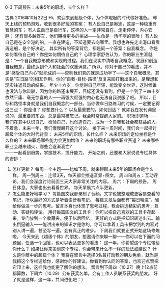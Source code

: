 0-3 下周预告：未来5年的职场，长什么样？


古典
2016年10月22日
Hi，欢迎来到超级个体，为个体崛起的时代做好准备。
昨天上线的预热游戏，收到很多好玩的答案：
有人说自己是奥迪，这是一种稳重有智慧的车；
有人说自己是自行车，这样的人一定非常自在，走走停停，内心安静；
还有很多越野车，他们期待更多的挑战——生命是一场华丽的冒险！
有人说自己是在安全港的船，一直在建造，不知道要去向哪里。我想也许先走出港口看看再造船，是个好决定。
其实所有的答案背后，都是同一个答案：自我概念。
你是如何看待自己的？你是如何期待自己的？
心理学家舒伯认为，你的职业生涯就是：“一个自我概念形成和实现的过程。我们在现实中清晰自我概念，发展和创造自我概念，最终达到个人和社会的双重满意。”
所以，你对于自己的看法，并不是“感受自己内心”就能成的——否则我们真的就是成功学了——这个自我概念，其实是“车日路”的相互作用，你的“自我-目标-路径”反复来回打磨出来的，是理想和现实往返互动的结果。
年少十六岁，你觉得自己年轻，能改变全世界，这时候谁也没法与你辩驳，因为你的路还未展开，目标还没有看到。但是一个到了三四十岁依然平庸、毫无惊喜的人——再强大倔强的内心也无法自我说服了吧。
所以，目标和路径本身就是我们自我概念的一部分。当你做车日路练习的时候，一定要记得这三点：
你是谁？
你想要什么？
以及最重要的，如何到达？
就如我在发刊词里说的，最重要的东西，总是最常被忘记。我会时常提醒大家的。
职场即道场——我们在其中认识自己，检验自己，也创造自己，成为一个自我和社会都获益的人。
不着急，未来一年，我们慢慢展开这个讨论。
接下来一周时间，我们会一起探讨超级个体的大时代背景：
未来5年的职场，长什么样？
未来职场的定位坐标是什么样的？
未来职场哪些能力会更加增值？
未来的职场有哪些职业赛道？
未来哪些职业会越来越火，哪些会逐渐衰亡?  
——一起看到趋势，掌握技术，提升能力。
开始之前，还要和大家说说专栏具体的安排：
1. 怎样更新？
每周一个主题——比如下周，就来聊聊未来5年的职场会是什么样。
周一到周三：连续3天，每天都会推送音频+图文。
周四和周五：互动评论，我们会深度讨论前面三天大家非常关注的内容。
周六：下周的预告。
周日休息。大家也出去看看世界。
每天早晨六点半更新。
2. 怎么能更好地学习？
每篇图文我都录制了音频，文字也被整理成更容易查看的笔记，所以最好的方式是听着语音看笔记。
每篇文章后面都有“每日精进”，留给你做进一步的思考。留言本身也体现了思考过程，我会挑选精彩的思考，互动、答疑和评论。
用好每篇图文的工具卡：你可以把自己喜欢的工具卡存起来，专门放到一个收藏夹，便于以后回忆。
更好的方式是把知识转述出去。输出倒逼输入——能讲出来的知识才是你的。你可以拿着工具卡把学到的内容对别人讲一遍，甚至写一遍，会有真正的进步。
下周我们就要正式开始这场修炼啦。
今天来到《超级个体》的朋友，想邀请你来聊一聊——你可以在下面的问题里，任选一个回答，也可以表达更多的看法：
这一年，你希望这个专栏带给你什么？
如果让你来策划这个专栏，你会带来什么不一样的玩法或建议？
什么是你眼中的超级个体？
我将在留言中选择3名最打动我的朋友免单，就当是我把这个专栏送给你，感谢你的好建议。你看到你认同的答案，也欢迎点赞把它顶上来，这样我也能更了解你的想法。
留言到下周四（10.27）晚上12点前都算数，下周六（10.29）公布获奖名单，会有工作人员联系获奖的朋友。
好了就是这样，这一年，共同进化吧：）